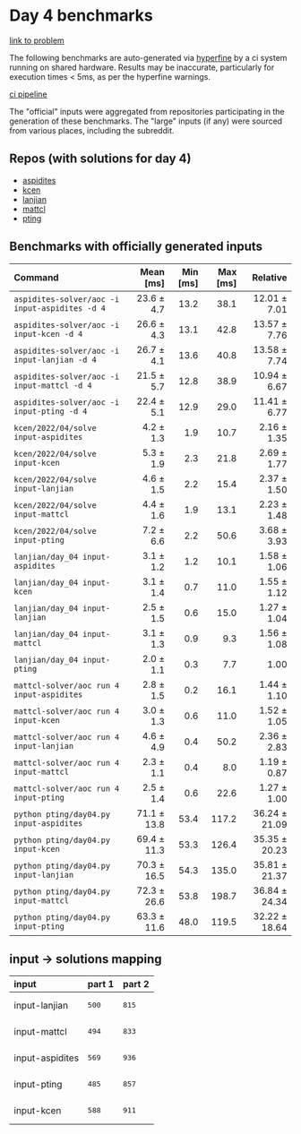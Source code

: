 # Day 4 benchmarks

[link to problem](http://adventofcode.com/2022/day/4)

The following benchmarks are auto-generated via [hyperfine](https://github.com/sharkdp/hyperfine) by a ci system running on shared hardware. Results may be inaccurate, particularly for execution times < 5ms, as per the hyperfine warnings.

[ci pipeline](http://ci.papercode.net:8080/teams/aoc2022/pipelines/aoc-compare-2022)

The "official" inputs were aggregated from repositories participating in the generation of these benchmarks. The "large" inputs (if any) were sourced from various places, including the subreddit.

## Repos (with solutions for day 4)


- [aspidites](https://github.com/aspidites/aoc2022)
- [kcen](https://github.com/kcen/AdventOfCode)
- [lanjian](https://github.com/LanJian/aoc-2022)
- [mattcl](https://github.com/mattcl/aoc2022)
- [pting](https://github.com/pting/aoc2022)

## Benchmarks with officially generated inputs
| Command | Mean [ms] | Min [ms] | Max [ms] | Relative |
|:---|---:|---:|---:|---:|
| `aspidites-solver/aoc -i input-aspidites -d 4` | 23.6 ± 4.7 | 13.2 | 38.1 | 12.01 ± 7.01 |
| `aspidites-solver/aoc -i input-kcen -d 4` | 26.6 ± 4.3 | 13.1 | 42.8 | 13.57 ± 7.76 |
| `aspidites-solver/aoc -i input-lanjian -d 4` | 26.7 ± 4.1 | 13.6 | 40.8 | 13.58 ± 7.74 |
| `aspidites-solver/aoc -i input-mattcl -d 4` | 21.5 ± 5.7 | 12.8 | 38.9 | 10.94 ± 6.67 |
| `aspidites-solver/aoc -i input-pting -d 4` | 22.4 ± 5.1 | 12.9 | 29.0 | 11.41 ± 6.77 |
| `kcen/2022/04/solve input-aspidites` | 4.2 ± 1.3 | 1.9 | 10.7 | 2.16 ± 1.35 |
| `kcen/2022/04/solve input-kcen` | 5.3 ± 1.9 | 2.3 | 21.8 | 2.69 ± 1.77 |
| `kcen/2022/04/solve input-lanjian` | 4.6 ± 1.5 | 2.2 | 15.4 | 2.37 ± 1.50 |
| `kcen/2022/04/solve input-mattcl` | 4.4 ± 1.6 | 1.9 | 13.1 | 2.23 ± 1.48 |
| `kcen/2022/04/solve input-pting` | 7.2 ± 6.6 | 2.2 | 50.6 | 3.68 ± 3.93 |
| `lanjian/day_04 input-aspidites` | 3.1 ± 1.2 | 1.2 | 10.1 | 1.58 ± 1.06 |
| `lanjian/day_04 input-kcen` | 3.1 ± 1.4 | 0.7 | 11.0 | 1.55 ± 1.12 |
| `lanjian/day_04 input-lanjian` | 2.5 ± 1.5 | 0.6 | 15.0 | 1.27 ± 1.04 |
| `lanjian/day_04 input-mattcl` | 3.1 ± 1.3 | 0.9 | 9.3 | 1.56 ± 1.08 |
| `lanjian/day_04 input-pting` | 2.0 ± 1.1 | 0.3 | 7.7 | 1.00 |
| `mattcl-solver/aoc run 4 input-aspidites` | 2.8 ± 1.5 | 0.2 | 16.1 | 1.44 ± 1.10 |
| `mattcl-solver/aoc run 4 input-kcen` | 3.0 ± 1.3 | 0.6 | 11.0 | 1.52 ± 1.05 |
| `mattcl-solver/aoc run 4 input-lanjian` | 4.6 ± 4.9 | 0.4 | 50.2 | 2.36 ± 2.83 |
| `mattcl-solver/aoc run 4 input-mattcl` | 2.3 ± 1.1 | 0.4 | 8.0 | 1.19 ± 0.87 |
| `mattcl-solver/aoc run 4 input-pting` | 2.5 ± 1.4 | 0.6 | 22.6 | 1.27 ± 1.00 |
| `python pting/day04.py input-aspidites` | 71.1 ± 13.8 | 53.4 | 117.2 | 36.24 ± 21.09 |
| `python pting/day04.py input-kcen` | 69.4 ± 11.3 | 53.3 | 126.4 | 35.35 ± 20.23 |
| `python pting/day04.py input-lanjian` | 70.3 ± 16.5 | 54.3 | 135.0 | 35.81 ± 21.37 |
| `python pting/day04.py input-mattcl` | 72.3 ± 26.6 | 53.8 | 198.7 | 36.84 ± 24.34 |
| `python pting/day04.py input-pting` | 63.3 ± 11.6 | 48.0 | 119.5 | 32.22 ± 18.64 |

## input -> solutions mapping
|input|part 1|part 2|
|:---|:---|:---|
|input-lanjian|<pre>500</pre>|<pre>815</pre>|
|input-mattcl|<pre>494</pre>|<pre>833</pre>|
|input-aspidites|<pre>569</pre>|<pre>936</pre>|
|input-pting|<pre>485</pre>|<pre>857</pre>|
|input-kcen|<pre>588</pre>|<pre>911</pre>|
